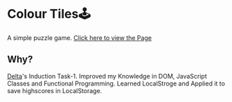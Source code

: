 # Colour Tiles🕹️
A simple puzzle game.
[Click here to view the Page](https://suhailahmed2627.github.io/colourtiles)

## Why?
[Delta](https://delta.nitt.edu/)'s Induction Task-1. Improved my Knowledge in DOM, JavaScript Classes and Functional Programming. Learned LocalStroge and Applied it to save highscores in LocalStorage.
